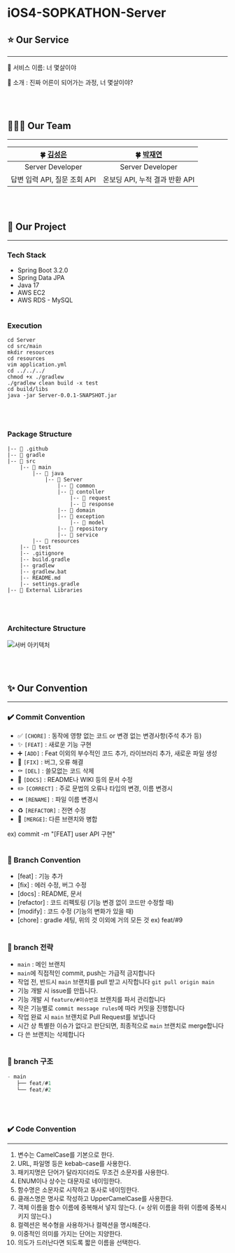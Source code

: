 # iOS4-SOPKATHON-Server

## ⭐️ Our Service
---

🔔 서비스 이름: 너 몇살이야

🔔 소개 : 진짜 어른이 되어가는 과정, 너 몇살이야?

<br/><br/>


## 👩‍👧‍👧 Our Team
---

|                **🍀 [김성은](https://github.com/sung-silver)**                 |                **🍀 [박재연](https://github.com/parkjyun)**                 |
  |:-----------------------------------:|:-----------------------------------:|
|                                 Server Developer                                  |                               Server Developer                              |
|        답변 입력 API, 질문 조회 API<br />       |        온보딩 API, 누적 결과 반환 API<br />         |

<br/><br/>


## 📁 Our Project
---
### Tech Stack
- Spring Boot 3.2.0
- Spring Data JPA
- Java 17
- AWS EC2
- AWS RDS - MySQL
<br><br>
### Execution
```
cd Server
cd src/main
mkdir resources
cd resources
vim application.yml
cd ../../../
chmod +x ./gradlew
./gradlew clean build -x test
cd build/libs
java -jar Server-0.0.1-SNAPSHOT.jar

```
<br><br>
### Package Structure
```
|-- 📁 .github
|-- 📁 gradle
|-- 📁 src
	|-- 📁 main
		|-- 📁 java
			|-- 📁 Server
				|-- 📁 common
				|-- 📁 contoller
					|-- 📁 request
					|-- 📁 response
				|-- 📁 domain
				|-- 📁 exception
					|-- 📁 model
				|-- 📁 repository
				|-- 📁 service
		|-- 📁 resources
	|-- 📁 test
	|-- .gitignore
	|-- build.gradle
	|-- gradlew
	|-- gradlew.bat
	|-- README.md
	|-- settings.gradle
|-- 📁 External Libraries
```
<br/><br/>

### Architecture Structure
![서버 아키텍처](https://github.com/DO-SOPT-SOPKATHON-iOS4/SOPKATHON-Server/assets/81363864/565c3d80-0779-47a7-8b7b-ef37224349b4)



<br><br>
## ✨ Our Convention
---
### ✔️ Commit Convention
- ✅ `[CHORE]` : 동작에 영향 없는 코드 or 변경 없는 변경사항(주석 추가 등)
- ✨ `[FEAT]` : 새로운 기능 구현
- ➕ `[ADD]` : Feat 이외의 부수적인 코드 추가, 라이브러리 추가, 새로운 파일 생성
- 🔨 `[FIX]` : 버그, 오류 해결
- ⚰️ `[DEL]` : 쓸모없는 코드 삭제
- 📝 `[DOCS]` : README나 WIKI 등의 문서 수정
- ✏️ `[CORRECT]` : 주로 문법의 오류나 타입의 변경, 이름 변경시
- ⏪️ `[RENAME]` : 파일 이름 변경시
- ♻️ `[REFACTOR]` : 전면 수정
- 🔀 `[MERGE]`: 다른 브랜치와 병합

ex) commit -m "[FEAT] user API 구현"
<br><br>
### 🌳 Branch Convention
- [feat] : 기능 추가
- [fix] : 에러 수정, 버그 수정
- [docs] : README, 문서
- [refactor] : 코드 리펙토링 (기능 변경 없이 코드만 수정할 때)
- [modify] : 코드 수정 (기능의 변화가 있을 때)
- [chore] : gradle 세팅, 위의 것 이외에 거의 모든 것
ex) feat/#9
<br><br>
### 🌳 branch 전략
- `main` : 메인 브랜치
- `main`에 직접적인 commit, push는 가급적 금지합니다
- 작업 전, 반드시 `main` 브랜치를 pull 받고 시작합니다
  `git pull origin main`
- 기능 개발 시 issue를 만듭니다.
- 기능 개발 시 `feature/#이슈번호` 브랜치를 파서 관리합니다
- 작은 기능별로 `commit message rules`에 따라 커밋을 진행합니다
- 작업 완료 시 `main` 브랜치로 Pull Request를 보냅니다
- 시간 상 특별한 이슈가 없다고 판단되면, 최종적으로 `main` 브랜치로 merge합니다
- 다 쓴 브랜치는 삭제합니다
<br/><br/>

### 🌳 branch 구조

```jsx
- main
   ├── feat/#1
   └── feat/#2
```
<br/><br/>

### ✔️ Code Convention
---
1. 변수는 CamelCase를 기본으로 한다. <br>
2. URL, 파일명 등은 kebab-case를 사용한다. <br>
3. 패키지명은 단어가 달라지더라도 무조건 소문자를 사용한다. <br>
4. ENUM이나 상수는 대문자로 네이밍한다. <br>
5. 함수명은 소문자로 시작하고 동사로 네이밍한다. <br>
6. 클래스명은 명사로 작성하고 UpperCamelCase를 사용한다. <br>
7. 객체 이름을 함수 이름에 중복해서 넣지 않는다. (= 상위 이름을 하위 이름에 중복시키지 않는다.) <br>
8. 컬렉션은 복수형을 사용하거나 컬렉션을 명시해준다. <br>
9. 이중적인 의미를 가지는 단어는 지양한다. <br>
10. 의도가 드러난다면 되도록 짧은 이름을 선택한다. <br>
<br/><br/>
